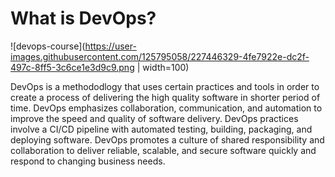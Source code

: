 # What is DevOps? 

![devops-course](https://user-images.githubusercontent.com/125795058/227446329-4fe7922e-dc2f-497c-8ff5-3c6ce1e3d9c9.png | width=100)

DevOps is a methododlogy that uses certain practices and tools in order to create a process of delivering the high quality software in shorter period of time. DevOps emphasizes collaboration, communication, and automation to improve the speed and quality of software delivery. DevOps practices involve a CI/CD pipeline with automated testing, building, packaging, and deploying software. DevOps promotes a culture of shared responsibility and collaboration to deliver reliable, scalable, and secure software quickly and respond to changing business needs.

